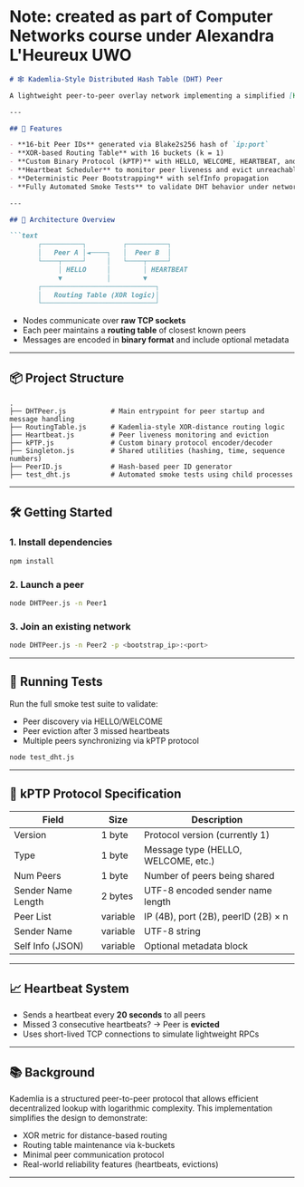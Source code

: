 # Note: created as part of Computer Networks course under Alexandra L'Heureux UWO

````markdown
# 🕸️ Kademlia-Style Distributed Hash Table (DHT) Peer

A lightweight peer-to-peer overlay network implementing a simplified [Kademlia](https://pdos.csail.mit.edu/~petar/papers/maymounkov-kademlia-lncs.pdf) DHT routing algorithm in **Node.js**. Features include XOR-distance-based routing, peer discovery, heartbeat-based liveness detection, and a custom binary messaging protocol.

---

## 🚀 Features

- **16-bit Peer IDs** generated via Blake2s256 hash of `ip:port`
- **XOR-based Routing Table** with 16 buckets (k = 1)
- **Custom Binary Protocol (kPTP)** with HELLO, WELCOME, HEARTBEAT, and HEARTBEAT_RESPONSE messages
- **Heartbeat Scheduler** to monitor peer liveness and evict unreachable nodes
- **Deterministic Peer Bootstrapping** with selfInfo propagation
- **Fully Automated Smoke Tests** to validate DHT behavior under network churn

---

## 🧠 Architecture Overview

```text
       ┌──────────┐         ┌──────────┐
       │   Peer A │◄────┐   │  Peer B  │
       └────┬─────┘     │   └────┬─────┘
            │ HELLO     │        │ HEARTBEAT
            ▼           │        ▼
       ┌────────────────────────────┐
       │   Routing Table (XOR logic)│
       └────────────────────────────┘
````

* Nodes communicate over **raw TCP sockets**
* Each peer maintains a **routing table** of closest known peers
* Messages are encoded in **binary format** and include optional metadata

---

## 📦 Project Structure

```
.
├── DHTPeer.js           # Main entrypoint for peer startup and message handling
├── RoutingTable.js      # Kademlia-style XOR-distance routing logic
├── Heartbeat.js         # Peer liveness monitoring and eviction
├── kPTP.js              # Custom binary protocol encoder/decoder
├── Singleton.js         # Shared utilities (hashing, time, sequence numbers)
├── PeerID.js            # Hash-based peer ID generator
├── test_dht.js          # Automated smoke tests using child processes
```

---

## 🛠️ Getting Started

### 1. Install dependencies

```bash
npm install
```

### 2. Launch a peer

```bash
node DHTPeer.js -n Peer1
```

### 3. Join an existing network

```bash
node DHTPeer.js -n Peer2 -p <bootstrap_ip>:<port>
```

---

## 🧪 Running Tests

Run the full smoke test suite to validate:

* Peer discovery via HELLO/WELCOME
* Peer eviction after 3 missed heartbeats
* Multiple peers synchronizing via kPTP protocol

```bash
node test_dht.js
```

---

## 📨 kPTP Protocol Specification

| Field              | Size     | Description                         |
| ------------------ | -------- | ----------------------------------- |
| Version            | 1 byte   | Protocol version (currently 1)      |
| Type               | 1 byte   | Message type (HELLO, WELCOME, etc.) |
| Num Peers          | 1 byte   | Number of peers being shared        |
| Sender Name Length | 2 bytes  | UTF-8 encoded sender name length    |
| Peer List          | variable | IP (4B), port (2B), peerID (2B) × n |
| Sender Name        | variable | UTF-8 string                        |
| Self Info (JSON)   | variable | Optional metadata block             |

---

## 📈 Heartbeat System

* Sends a heartbeat every **20 seconds** to all peers
* Missed 3 consecutive heartbeats? → Peer is **evicted**
* Uses short-lived TCP connections to simulate lightweight RPCs

---

## 📚 Background

Kademlia is a structured peer-to-peer protocol that allows efficient decentralized lookup with logarithmic complexity. This implementation simplifies the design to demonstrate:

* XOR metric for distance-based routing
* Routing table maintenance via k-buckets
* Minimal peer communication protocol
* Real-world reliability features (heartbeats, evictions)

---

